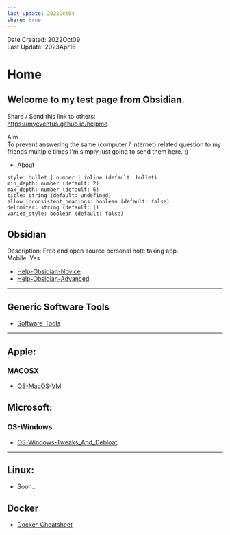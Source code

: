 ```yaml
---  
last_update: 2022Oct04  
share: true    
---  
```

  
Date Created: 2022Oct09  
Last Update: 2023Apr16  
  
  
# Home 
  
## Welcome to my test page from Obsidian.   
  
Share / Send this link to others:  
<a href="https://myeventus.github.io/helpme">https://myeventus.github.io/helpme</a>  
  
Aim  
To prevent answering the same (computer / internet) related question to my friends multiple times I'm simply just going to send them here. :)  
  
  
- [About](./About.md)  

```toc
style: bullet | number | inline (default: bullet)
min_depth: number (default: 2)
max_depth: number (default: 6)
title: string (default: undefined)
allow_inconsistent_headings: boolean (default: false)
delimiter: string (default: |)
varied_style: boolean (default: false)
```
  
## Obsidian  
Description: Free and open source personal note taking app.  
Mobile: Yes  
- [Help-Obsidian-Novice](Technical/Obsidian/Help-Obsidian-Novice.md)  
- [Help-Obsidian-Advanced](Technical/Obsidian/Help-Obsidian-Advanced.md)  
  
---  
  
## Generic Software Tools  
- [Software_Tools](Technical/Software_Tools.md)  
  
---  
## Apple:  
  
### MACOSX  
- [OS-MacOS-VM](Technical/Apple/OS-MacOS-VM.md)  
  
  
## Microsoft:  
### OS-Windows  
- [OS-Windows-Tweaks_And_Debloat](Technical/OS/Windows/OS-Windows-Tweaks_And_Debloat.md)  
  
---  
  
## Linux:  
- Soon..  
  
  
## Docker  
- [Docker_Cheatsheet](Technical/Docker/Docker_Cheatsheet.md)  
